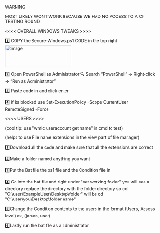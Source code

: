 WARNING 

MOST LIKELY WONT WORK BECAUSE WE HAD NO ACCESS TO A CP TESTING ROUND





<<<< OVERALL WINDOWS TWEAKS >>>>


1️⃣ COPY the Secure-Windows.ps1 CODE in the top right
<img width="218" height="72" alt="image" src="https://github.com/user-attachments/assets/606c9df8-4b2b-47cf-83e5-7078a95c9b6f" />

2️⃣ Open PowerShell as Administrator 🔍 Search “PowerShell” → Right-click → “Run as Administrator” 

3️⃣ Paste code in and click enter 

4️⃣ if its blocked use Set-ExecutionPolicy -Scope CurrentUser RemoteSigned -Force



<<<< USERS >>>>


(cool tip: use "wmic useraccount get name" in cmd to test)


(helps to use File name extensions in the view part of file manager)

1️⃣Download all the code and make sure that all the extensions are correct

2️⃣Make a folder named anything you want

3️⃣Put the Bat file the ps1 file and the Condition file in 

4️⃣ Go into the bat file and right under "set working folder" you will see a directory replace the directory with the folder directory so 
cd "C:\user\ExampleUser\Desktop\folder"   will be    cd "C:\user\you\Desktop\folder name"



5️⃣Change the Condition contents to the users in the format (Users, Acsess level) ex, (james, user)

6️⃣Lastly run the bat file as a administrator



